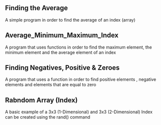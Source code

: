 Finding the Average
-----

A simple program in order to find the average of an index (array)

Average_Minimum_Maximum_Index
------

A program that uses functions in order to find the maximum element, the minimum element and the average element of an index


Finding Negatives, Positive & Zeroes
------

A program that uses a function in order to find positive elements , negative elements and elements that are equal to zero 


Rabndom Array (Index)
----

A basic example of a 3x3 (1-Dimensional) and 3x3 (2-Dimensional) Index can be created using the rand() command
